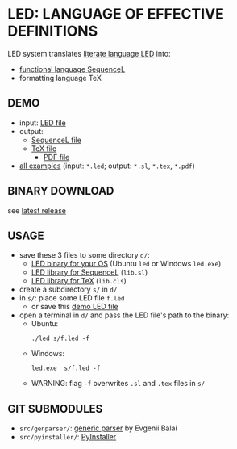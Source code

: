 <!-- <h6>top</h6> -->

# LED: LANGUAGE OF EFFECTIVE DEFINITIONS
LED system translates [literate language LED][linkLED] into:
- [functional language SequenceL][linkSL]
- formatting language TeX

## DEMO
- input: [LED file][tttLED]
- output:
  - [SequenceL file][tttSL]
  - [TeX file][tttTEX]
    - [PDF file][tttPDF]
- [all examples][demo] (input: `*.led`; output: `*.sl`, `*.tex`, `*.pdf`)

## BINARY DOWNLOAD
see [latest release][releases]

## USAGE
- save these 3 files to some directory `d/`:
  - [LED binary for your OS][releases] (Ubuntu `led` or Windows `led.exe`)
  - [LED library for SequenceL][libSL] (`lib.sl`)
  - [LED library for TeX][libCLS] (`lib.cls`)
- create a subdirectory `s/` in `d/`
- in `s/`: place some LED file `f.led`
  - or save this [demo LED file][aggrLED]
- open a terminal in `d/` and pass the LED file's path to the binary:
  - Ubuntu:
    ```
    ./led s/f.led -f
    ```
  - Windows:
    ```
    led.exe  s/f.led -f
    ```
  - WARNING: flag `-f` overwrites `.sl` and `.tex` files in `s/`

## GIT SUBMODULES
- `src/genparser/`: [generic parser][genparser] by Evgenii Balai
- `src/pyinstaller/`: [PyInstaller][pyinstaller]

<!-- ####################################################################### -->

[linkLED]:https://docs.google.com/document/d/1xj5VUX6l9NYXQFuT-gVksSMwx5ovuQFkGymcgoZBagc/edit
[linkSL]:http://texasmulticore.com/wp-content/uploads/2016/07/SequenceL-Language-Reference.pdf

[tttLED]:https://github.com/vuphan314/LED/blob/master/src/demo/tictactoe.led
[tttSL]:https://github.com/vuphan314/LED/blob/master/src/demo/tictactoe.sl
[tttTEX]:https://github.com/vuphan314/LED/blob/master/src/demo/tictactoe.tex
[tttPDF]:https://github.com/vuphan314/LED/blob/master/src/demo/tictactoe.pdf
[demo]:https://github.com/vuphan314/led/tree/master/src/demo

[releases]:https://github.com/vuphan314/led/releases

[libSL]:https://raw.githubusercontent.com/vuphan314/led/master/src/lib.sl
[libCLS]:https://raw.githubusercontent.com/vuphan314/led/master/src/lib.cls
[aggrLED]:https://raw.githubusercontent.com/vuphan314/led/master/src/demo/aggregation.led

[genparser]:https://github.com/iensen/genparser
[pyinstaller]:https://www.pyinstaller.org
